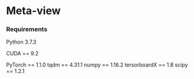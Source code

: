 # Meta-view

### Requirements
Python 3.7.3

CUDA == 9.2

PyTorch == 1.1.0
tqdm == 4.31.1
numpy == 1.16.2
tersorboardX == 1.8
scipy == 1.2.1
